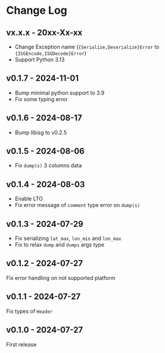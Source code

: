 # Change Log

## vx.x.x - 20xx-Xx-xx

- Change Exception name (`{Serialize,Deserialize}Error` to `{ISGEncode,ISGDecode}Error`)
- Support Python 3.13

## v0.1.7 - 2024-11-01

- Bump minimal python support to 3.9
- Fix some typing error

## v0.1.6 - 2024-08-17

- Bump libisg to v0.2.5

## v0.1.5 - 2024-08-06

- Fix `dump(s)` 3 columns data

## v0.1.4 - 2024-08-03

- Enable LTO
- Fix error message of `comment` type error on `dump(s)`

## v0.1.3 - 2024-07-29

- Fix serializing `lat_max`, `lon_min` and `lon_max`
- Fix to relax `dump` and `dumps` args type

## v0.1.2 - 2024-07-27

Fix error handling on not supported platform

## v0.1.1 - 2024-07-27

Fix types of `Header`

## v0.1.0 - 2024-07-27

First release
